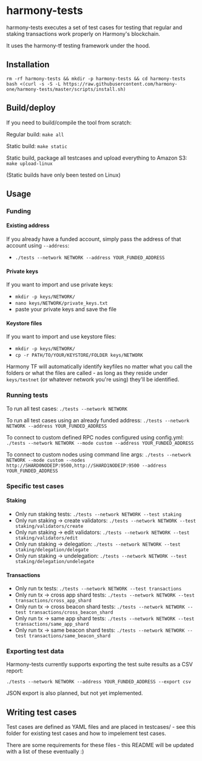 # harmony-tests
harmony-tests executes a set of test cases for testing that regular and staking transactions work properly on Harmony's blockchain.

It uses the harmony-tf testing framework under the hood.

## Installation

```
rm -rf harmony-tests && mkdir -p harmony-tests && cd harmony-tests
bash <(curl -s -S -L https://raw.githubusercontent.com/harmony-one/harmony-tests/master/scripts/install.sh)
```

## Build/deploy

If you need to build/compile the tool from scratch:

Regular build:
`make all`

Static build:
`make static`

Static build, package all testcases and upload everything to Amazon S3:
`make upload-linux`

(Static builds have only been tested on Linux)

## Usage

### Funding

#### Existing address
If you already have a funded account, simply pass the address of that account using `--address`:

- `./tests --network NETWORK --address YOUR_FUNDED_ADDRESS`

#### Private keys
If you want to import and use private keys:

- `mkdir -p keys/NETWORK/`
- `nano keys/NETWORK/private_keys.txt`
- paste your private keys and save the file

#### Keystore files
If you want to import and use keystore files:

- `mkdir -p keys/NETWORK/`
- `cp -r PATH/TO/YOUR/KEYSTORE/FOLDER keys/NETWORK`

Harmony TF will automatically identify keyfiles no matter what you call the folders or what the files are called - as long as they reside under `keys/testnet` (or whatever network you're using) they'll be identified.

### Running tests
To run all test cases:
`./tests --network NETWORK`

To run all test cases using an already funded address:
`./tests --network NETWORK --address YOUR_FUNDED_ADDRESS`

To connect to custom defined RPC nodes configured using config.yml:
`./tests --network NETWORK --mode custom --address YOUR_FUNDED_ADDRESS`

To connect to custom nodes using command line args:
`./tests --network NETWORK --mode custom --nodes http://SHARD0NODEIP:9500,http://SHARD1NODEIP:9500 --address YOUR_FUNDED_ADDRESS`

### Specific test cases

#### Staking

- Only run staking tests: `./tests --network NETWORK --test staking`
- Only run staking -> create validators: `./tests --network NETWORK --test staking/validators/create`
- Only run staking -> edit validators: `./tests --network NETWORK --test staking/validators/edit`
- Only run staking -> delegation: `./tests --network NETWORK --test staking/delegation/delegate`
- Only run staking -> undelegation: `./tests --network NETWORK --test staking/delegation/undelegate`

#### Transactions
- Only run tx tests: `./tests --network NETWORK --test transactions`
- Only run tx -> cross app shard tests: `./tests --network NETWORK --test transactions/cross_app_shard`
- Only run tx -> cross beacon shard tests: `./tests --network NETWORK --test transactions/cross_beacon_shard`
- Only run tx -> same app shard tests: `./tests --network NETWORK --test transactions/same_app_shard`
- Only run tx -> same beacon shard tests: `./tests --network NETWORK --test transactions/same_beacon_shard`

### Exporting test data
Harmony-tests currently supports exporting the test suite results as a CSV report:

`./tests --network NETWORK --address YOUR_FUNDED_ADDRESS --export csv`

JSON export is also planned, but not yet implemented.

## Writing test cases
Test cases are defined as YAML files and are placed in testcases/ - see this folder for existing test cases and how to impelement test cases.

There are some requirements for these files - this README will be updated with a list of these eventually :)
